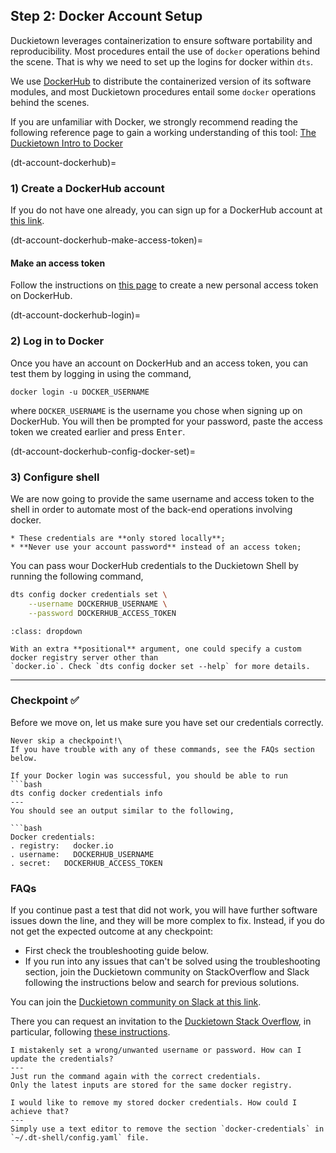 ## Step 2: Docker Account Setup

Duckietown leverages containerization to ensure software portability and reproducibility.
Most procedures entail the use of `docker` operations behind the scene.
That is why we need to set up the logins for docker within `dts`.

We use [DockerHub](https://hub.docker.com/duckietown) to distribute the containerized version 
of its software modules, and most Duckietown procedures entail some `docker` operations behind the scenes. 

If you are unfamiliar with Docker, we strongly recommend reading the following reference page to gain a 
working understanding of this tool: [The Duckietown Intro to Docker](preliminaries-docker-basics)


(dt-account-dockerhub)=
### 1) Create a DockerHub account

If you do not have one already,
you can sign up for a DockerHub account at [this link](https://hub.docker.com/signup).

(dt-account-dockerhub-make-access-token)=
#### Make an access token

Follow the instructions on [this page](https://docs.docker.com/docker-hub/access-tokens/)
to create a new personal access token on DockerHub.


(dt-account-dockerhub-login)=
### 2) Log in to Docker

Once you have an account on DockerHub and an access token, you can test them by logging in using the command,

    docker login -u DOCKER_USERNAME

where `DOCKER_USERNAME` is the username you chose when signing up on DockerHub. 
You will then be prompted for your password, paste the access token we created earlier and press 
<kbd>Enter</kbd>.


(dt-account-dockerhub-config-docker-set)=
### 3) Configure shell

We are now going to provide the same username and access token to the shell in order to automate
most of the back-end operations involving docker.

```{attention}
* These credentials are **only stored locally**;
* **Never use your account password** instead of an access token;
```  

You can pass wour DockerHub credentials to the Duckietown Shell by running the following command,
```bash
dts config docker credentials set \
    --username DOCKERHUB_USERNAME \
    --password DOCKERHUB_ACCESS_TOKEN
```

```{admonition} For developers
:class: dropdown

With an extra **positional** argument, one could specify a custom docker registry server other than 
`docker.io`. Check `dts config docker set --help` for more details.
```

---

### Checkpoint ✅

Before we move on, let us make sure you have set our credentials correctly.

```{tip}
Never skip a checkpoint!\
If you have trouble with any of these commands, see the FAQs section below.
```

````{testexpect}
If your Docker login was successful, you should be able to run
```bash
dts config docker credentials info
---
You should see an output similar to the following,

```bash
Docker credentials:
. registry:   docker.io
. username:   DOCKERHUB_USERNAME
. secret:   DOCKERHUB_ACCESS_TOKEN
````

### FAQs

If you continue past a test that did not work, you will have further software issues down the line, 
and they will be more complex to fix. Instead, if you do not get the expected outcome at any checkpoint:

* First check the troubleshooting guide below.
* If you run into any issues that can't be solved using the troubleshooting section, 
  join the Duckietown community on StackOverflow and Slack following the instructions below and search 
  for previous solutions.

You can join the 
[Duckietown community on Slack at this link](https://join.slack.com/t/duckietown/shared_invite/zt-21zgbg3wk-SnejN9XG3SEaHHKuHqDWkg). 

There you can request an invitation to the [Duckietown Stack Overflow](https://stackoverflow.com/c/duckietown/questions), in particular, following [these instructions](https://duckietown.slack.com/archives/CHHQJ0E0H/p1670874390660429).

```{trouble}
I mistakenly set a wrong/unwanted username or password. How can I update the credentials?
---
Just run the command again with the correct credentials. 
Only the latest inputs are stored for the same docker registry.
```

```{trouble}
I would like to remove my stored docker credentials. How could I achieve that?
---
Simply use a text editor to remove the section `docker-credentials` in `~/.dt-shell/config.yaml` file.
```
